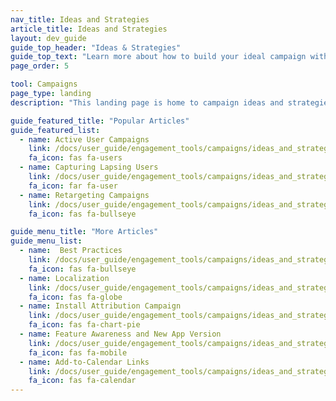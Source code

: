 ```yaml
---
nav_title: Ideas and Strategies
article_title: Ideas and Strategies
layout: dev_guide
guide_top_header: "Ideas & Strategies"
guide_top_text: "Learn more about how to build your ideal campaign with these use cases and other ideas."
page_order: 5

tool: Campaigns
page_type: landing
description: "This landing page is home to campaign ideas and strategies. Here, you can find articles on topics like localization, retargeting, best practices, and more."

guide_featured_title: "Popular Articles"
guide_featured_list:
  - name: Active User Campaigns
    link: /docs/user_guide/engagement_tools/campaigns/ideas_and_strategies/active_user_campaigns/
    fa_icon: fas fa-users
  - name: Capturing Lapsing Users
    link: /docs/user_guide/engagement_tools/campaigns/ideas_and_strategies/capturing_lapsing_users/
    fa_icon: far fa-user
  - name: Retargeting Campaigns
    link: /docs/user_guide/engagement_tools/campaigns/ideas_and_strategies/retargeting_campaigns/
    fa_icon: fas fa-bullseye

guide_menu_title: "More Articles"
guide_menu_list:
  - name:  Best Practices
    link: /docs/user_guide/engagement_tools/campaigns/ideas_and_strategies/best_practices/
    fa_icon: fas fa-bullseye
  - name: Localization
    link: /docs/user_guide/engagement_tools/campaigns/ideas_and_strategies/localizing_a_campaign/
    fa_icon: fas fa-globe
  - name: Install Attribution Campaign
    link: /docs/user_guide/engagement_tools/campaigns/ideas_and_strategies/install_attribution/
    fa_icon: fas fa-chart-pie
  - name: Feature Awareness and New App Version
    link: /docs/user_guide/engagement_tools/campaigns/ideas_and_strategies/new_features/
    fa_icon: fas fa-mobile
  - name: Add-to-Calendar Links
    link: /docs/user_guide/engagement_tools/campaigns/ideas_and_strategies/add_to_calendar_links/
    fa_icon: fas fa-calendar
---
```

